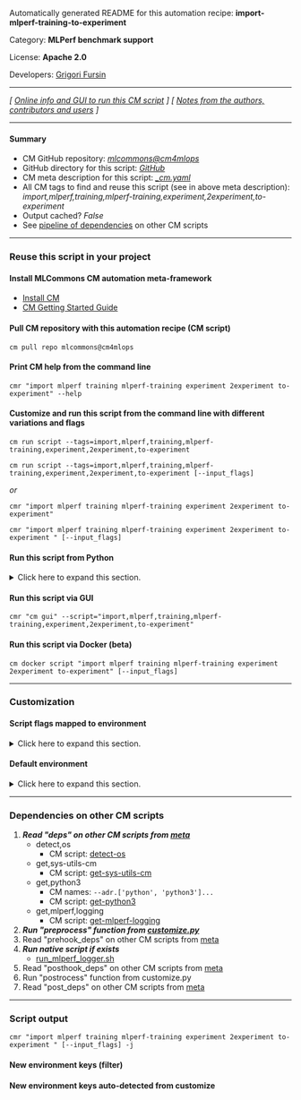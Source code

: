 Automatically generated README for this automation recipe: **import-mlperf-training-to-experiment**

Category: **MLPerf benchmark support**

License: **Apache 2.0**

Developers: [Grigori Fursin](https://cKnowledge.org/gfursin)

---
*[ [Online info and GUI to run this CM script](https://access.cknowledge.org/playground/?action=scripts&name=import-mlperf-training-to-experiment,b13d9b7337414f17) ] [ [Notes from the authors, contributors and users](README-extra.md) ]*

---
#### Summary

* CM GitHub repository: *[mlcommons@cm4mlops](https://github.com/mlcommons/cm4mlops/tree/dev)*
* GitHub directory for this script: *[GitHub](https://github.com/mlcommons/cm4mlops/tree/dev/script/import-mlperf-training-to-experiment)*
* CM meta description for this script: *[_cm.yaml](_cm.yaml)*
* All CM tags to find and reuse this script (see in above meta description): *import,mlperf,training,mlperf-training,experiment,2experiment,to-experiment*
* Output cached? *False*
* See [pipeline of dependencies](#dependencies-on-other-cm-scripts) on other CM scripts


---
### Reuse this script in your project

#### Install MLCommons CM automation meta-framework

* [Install CM](https://access.cknowledge.org/playground/?action=install)
* [CM Getting Started Guide](https://github.com/mlcommons/ck/blob/master/docs/getting-started.md)

#### Pull CM repository with this automation recipe (CM script)

```cm pull repo mlcommons@cm4mlops```

#### Print CM help from the command line

````cmr "import mlperf training mlperf-training experiment 2experiment to-experiment" --help````

#### Customize and run this script from the command line with different variations and flags

`cm run script --tags=import,mlperf,training,mlperf-training,experiment,2experiment,to-experiment`

`cm run script --tags=import,mlperf,training,mlperf-training,experiment,2experiment,to-experiment [--input_flags]`

*or*

`cmr "import mlperf training mlperf-training experiment 2experiment to-experiment"`

`cmr "import mlperf training mlperf-training experiment 2experiment to-experiment " [--input_flags]`


#### Run this script from Python

<details>
<summary>Click here to expand this section.</summary>

```python

import cmind

r = cmind.access({'action':'run'
                  'automation':'script',
                  'tags':'import,mlperf,training,mlperf-training,experiment,2experiment,to-experiment'
                  'out':'con',
                  ...
                  (other input keys for this script)
                  ...
                 })

if r['return']>0:
    print (r['error'])

```

</details>


#### Run this script via GUI

```cmr "cm gui" --script="import,mlperf,training,mlperf-training,experiment,2experiment,to-experiment"```

#### Run this script via Docker (beta)

`cm docker script "import mlperf training mlperf-training experiment 2experiment to-experiment" [--input_flags]`

___
### Customization


#### Script flags mapped to environment
<details>
<summary>Click here to expand this section.</summary>

* `--target_repo=value`  &rarr;  `CM_IMPORT_MLPERF_TRAINING_TARGET_REPO=value`

**Above CLI flags can be used in the Python CM API as follows:**

```python
r=cm.access({... , "target_repo":...}
```

</details>

#### Default environment

<details>
<summary>Click here to expand this section.</summary>

These keys can be updated via `--env.KEY=VALUE` or `env` dictionary in `@input.json` or using script flags.


</details>

___
### Dependencies on other CM scripts


  1. ***Read "deps" on other CM scripts from [meta](https://github.com/mlcommons/cm4mlops/tree/dev/script/import-mlperf-training-to-experiment/_cm.yaml)***
     * detect,os
       - CM script: [detect-os](https://github.com/mlcommons/cm4mlops/tree/master/script/detect-os)
     * get,sys-utils-cm
       - CM script: [get-sys-utils-cm](https://github.com/mlcommons/cm4mlops/tree/master/script/get-sys-utils-cm)
     * get,python3
       * CM names: `--adr.['python', 'python3']...`
       - CM script: [get-python3](https://github.com/mlcommons/cm4mlops/tree/master/script/get-python3)
     * get,mlperf,logging
       - CM script: [get-mlperf-logging](https://github.com/mlcommons/cm4mlops/tree/master/script/get-mlperf-logging)
  1. ***Run "preprocess" function from [customize.py](https://github.com/mlcommons/cm4mlops/tree/dev/script/import-mlperf-training-to-experiment/customize.py)***
  1. Read "prehook_deps" on other CM scripts from [meta](https://github.com/mlcommons/cm4mlops/tree/dev/script/import-mlperf-training-to-experiment/_cm.yaml)
  1. ***Run native script if exists***
     * [run_mlperf_logger.sh](https://github.com/mlcommons/cm4mlops/tree/dev/script/import-mlperf-training-to-experiment/run_mlperf_logger.sh)
  1. Read "posthook_deps" on other CM scripts from [meta](https://github.com/mlcommons/cm4mlops/tree/dev/script/import-mlperf-training-to-experiment/_cm.yaml)
  1. Run "postrocess" function from customize.py
  1. Read "post_deps" on other CM scripts from [meta](https://github.com/mlcommons/cm4mlops/tree/dev/script/import-mlperf-training-to-experiment/_cm.yaml)

___
### Script output
`cmr "import mlperf training mlperf-training experiment 2experiment to-experiment " [--input_flags] -j`
#### New environment keys (filter)

#### New environment keys auto-detected from customize
